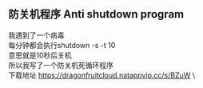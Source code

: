 ## 防关机程序 Anti shutdown program
我遇到了一个病毒\
每分钟都会执行shutdown -s -t 10\
意思就是10秒后关机\
所以我写了一个防关机死循环程序\
下载地址 https://dragonfruitcloud.natappvip.cc/s/BZuW \
